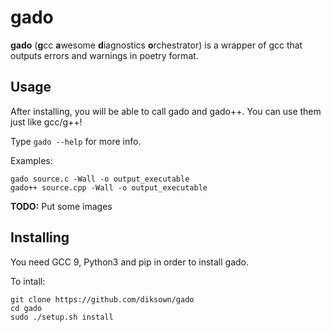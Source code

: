 # gado

**gado** (**g**cc **a**wesome **d**iagnostics **o**rchestrator) is a wrapper of gcc that outputs errors and warnings in poetry format.

## Usage

After installing, you will be able to call gado and gado++. You can use them just like gcc/g++!

Type `gado --help` for more info.

Examples:

```
gado source.c -Wall -o output_executable
gado++ source.cpp -Wall -o output_executable
```

**TODO:** Put some images

## Installing

You need GCC 9, Python3 and pip in order to install gado.

To intall:

```
git clone https://github.com/diksown/gado
cd gado
sudo ./setup.sh install
```
